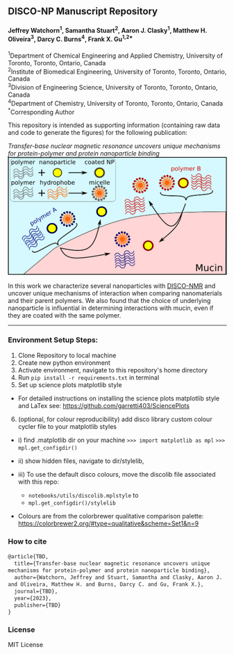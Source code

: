 ## DISCO-NP Manuscript Repository
#### Jeffrey Watchorn<sup>1</sup>, Samantha Stuart<sup>2</sup>, Aaron J. Clasky<sup>1</sup>, Matthew H. Oliveira<sup>3</sup>, Darcy C. Burns<sup>4</sup>, Frank X. Gu<sup>1,2*</sup>
<sup>1</sup>Department of Chemical Engineering and Applied Chemistry, University of Toronto, Toronto, Ontario, Canada  
<sup>2</sup>Institute of Biomedical Engineering, University of Toronto, Toronto, Ontario, Canada  
<sup>3</sup>Division of Engineering Science, University of Toronto, Toronto, Ontario, Canada  
<sup>4</sup>Department of Chemistry, University of Toronto, Toronto, Ontario, Canada  
<sup>*</sup>Corresponding Author


This repository is intended as supporting information (containing raw data and code to generate the figures) for the following publication:

*Transfer-base nuclear magnetic resonance uncovers unique mechanisms for protein-polymer and protein nanoparticle binding*
![Image](./data/misc/figure0-v4-alt-e.png)  

In this work we characterize several nanoparticles with [DISCO-NMR](https://pubs.acs.org/doi/10.1021/acs.biomac.1c00944) and uncover unique mechanisms of interaction when comparing nanomaterials and their parent polymers. We also found that the choice of underlying nanoparticle is influential in determining interactions with mucin, even if they are coated with the same polymer.  

--------
### Environment Setup Steps:
1) Clone Repository to local machine
2) Create new python environment
3) Activate environment, navigate to this repository's home directory
4) Run `pip install -r requirements.txt` in terminal
5) Set up science plots matplotlib style
* For detailed instructions on installing the science plots matplotlib style and LaTex see: https://github.com/garrettj403/SciencePlots
6) (optional, for colour reproducibility) add disco library custom colour cycler file to your matplotlib styles

* i) find .matplotlib dir on your machine
`>>> import matplotlib as mpl`
`>>> mpl.get_configdir()`
* ii) show hidden files, navigate to dir/stylelib,
* iii) To use the default disco colours, move the discolib file associated with this repo:
    * `notebooks/utils/discolib.mplstyle` to 
    * `mpl.get_configdir()/stylelib`

* Colours are from the colorbrewer qualitative comparison palette: https://colorbrewer2.org/#type=qualitative&scheme=Set1&n=9

### How to cite
```
@article{TBD,
  title={Transfer-base nuclear magnetic resonance uncovers unique mechanisms for protein-polymer and protein nanoparticle binding},
  author={Watchorn, Jeffrey and Stuart, Samantha and Clasky, Aaron J. and Oliveira, Matthew H. and Burns, Darcy C. and Gu, Frank X.},
  journal={TBD},
  year={2023},
  publisher={TBD}
}
```

### License
MIT License